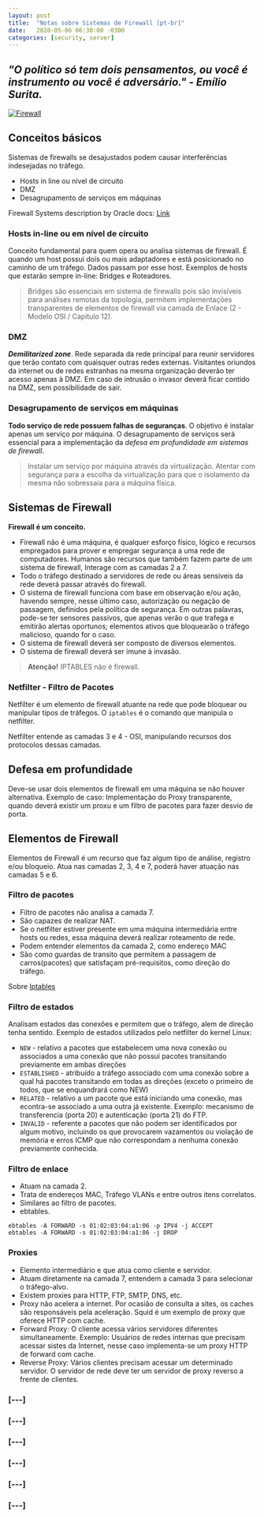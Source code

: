 ```yaml
---
layout: post
title:  "Notas sobre Sistemas de Firewall [pt-br]"
date:   2020-05-06 06:30:00 -0300
categories: [security, server]
---
```


_"O político só tem dois pensamentos, ou você é instrumento ou você é adversário." - Emílio Surita._
---

[![Firewall](https://image.flaticon.com/icons/png/128/2059/2059030.png)](https://blog.evttenorio.com/security/server/2020/05/06/sysfirewalls.html)

## Conceitos básicos
Sistemas de firewalls se desajustados podem causar interferências indesejadas no tráfego.

  - Hosts in line ou nível de circuito
  - DMZ
  - Desagrupamento de serviços em máquinas
  
Firewall Systems description by Oracle docs: [Link](https://docs.oracle.com/cd/E19253-01/816-4557/concept-25/index.html)

### Hosts in-line ou em nível de circuito

Conceito fundamental para quem opera ou analisa sistemas de firewall. É quando um host possui dois ou mais adaptadores e está posicionado no caminho de um tráfego. Dados passam por esse host. Exemplos de hosts que estarão sempre in-line: Bridges e Roteadores.

> Bridges são essenciais em sistema de firewalls pois são invisíveis para análises remotas da topologia, permitem implementações transparentes de elementos de firewall via camada de Enlace (2 - Modelo OSI / Capítulo 12).

### DMZ

***Demilitarized zone***. Rede separada da rede principal para reunir servidores que terão contato com quaisquer outras redes externas. Visitantes oriundos da internet ou de redes estranhas na mesma organização deverão ter acesso apenas à DMZ.
Em caso de intrusão o invasor deverá ficar contido na DMZ, sem possibilidade de sair.

### Desagrupamento de serviços em máquinas

**Todo serviço de rede possuem falhas de seguranças**. O objetivo é instalar apenas um serviço por máquina. O desagrupamento de serviços será essencial para a implementação da *defesa em profundidade em sistemas de firewall*. 

> Instalar um serviço por máquina através da virtualização. Atentar com segurança para a escolha da virtualização para que o isolamento da mesma não sobressaia para a máquina física.


## Sistemas de Firewall
**Firewall é um conceito.** 

  - Firewall não é uma máquina, é qualquer esforço físico, lógico e recursos empregados para prover e empregar segurança a uma rede de computadores. Humanos são recursos que também fazem parte de um sistema de firewall, Interage com as camadas 2 a 7.
  - Todo o tráfego destinado a servidores de rede ou áreas sensíveis da rede deverá passar através do firewall.
  - O sistema de firewall funciona com base em observação e/ou ação, havendo sempre, nesse último caso, autorização ou negação de passagem, definidos pela política de segurança. Em outras palavras, pode-se ter sensores passivos, que apenas verão o que trafega e emitirão alertas oportunos; elementos ativos que bloquearão o tráfego malicioso, quando for o caso.
  - O sistema de firewall deverá ser composto de diversos elementos.
  - O sistema de firewall deverá ser imune à invasão.
  
> **Atenção!** IPTABLES não é firewall.

### Netfilter - Filtro de Pacotes
Netfilter é um elemento de firewall atuante na rede que pode bloquear ou manipular tipos de tráfegos. O ```iptables``` é o comando que manipula o netfilter.

Netfilter entende as camadas 3 e 4 - OSI, manipulando recursos dos protocolos dessas camadas.

## Defesa em profundidade

Deve-se usar dois elementos de firewall em uma máquina se não houver alternativa. Exemplo de caso: Implementação do Proxy transparente, quando deverá existir um proxu e um filtro de pacotes para fazer desvio de porta.

## Elementos de Firewall
Elementos de Firewall é um recurso que faz algum tipo de análise, registro e/ou bloqueio. Atua nas camadas 2, 3, 4 e 7, poderá haver atuação nas camadas 5 e 6.

### Filtro de pacotes
- Filtro de pacotes não analisa a camada 7.
- São capazes de realizar NAT.
- Se o netfilter estiver presente em uma máquina intermediária entre hosts ou redes, essa máquina deverá realizar roteamento de rede.
- Podem entender elementos da camada 2, como endereço MAC
- São como guardas de transito que permitem a passagem de carros(pacotes) que satisfaçam pré-requisitos, como direção do tráfego.

Sobre [Iptables](https://blog.evttenorio.com/)

### Filtro de estados
Analisam estados das conexões e permitem que o tráfego, alem de direção tenha sentido.
Exemplo de estados utilizados pelo netfilter do kernel Linux:
- ```NEW``` - relativo a pacotes que estabelecem uma nova conexão ou associados a uma conexão que não possui pacotes transitando previamente em ambas direções
- ```ESTABLISHED``` - atribuído a tráfego associado com uma conexão sobre a qual há pacotes transitando em todas as direções (exceto o primeiro de todos, que se enquandrará como NEW)
- ```RELATED``` - relativo a um pacote que está iniciando uma conexão, mas econtra-se associado a uma outra já existente. Exemplo: mecanismo de transferencia (porta 20) e autenticação (porta 21) do FTP.
- ```INVALID``` - referente a pacotes que não podem ser identificados por algum motivo, incluindo os que provocarem vazamentos ou violação de memória e erros ICMP que não correspondam a nenhuma conexão previamente conhecida.

### Filtro de enlace
- Atuam na camada 2.
- Trata de endereços MAC, Tráfego VLANs e entre outros itens correlatos.
- Similares ao filtro de pacotes.
- ebtables.
```
ebtables -A FORWARD -s 01:02:03:04:a1:06 -p IPV4 -j ACCEPT
ebtables -A FORWARD -s 01:02:03:04:a1:06 -j DROP
```

### Proxies
- Elemento intermediário e que atua como cliente e servidor.
- Atuam diretamente na camada 7, entendem a camada 3 para selecionar o tráfego-alvo.
- Existem proxies para HTTP, FTP, SMTP, DNS, etc.
- Proxy não acelera a internet. Por ocasião de consulta a sites, os caches são responsáveis pela aceleração. Squid é um exemplo de proxy que oferece HTTP com cache.
- Forward Proxy: O cliente acessa vários servidores diferentes simultaneamente. Exemplo: Usuários de redes internas que precisam acessar sistes da Internet, nesse caso implementa-se um proxy HTTP de forward com cache.
- Reverse Proxy: Vários clientes precisam acessar um determinado servidor. O servidor de rede deve ter um servidor de proxy reverso a frente de clientes.

### [---]

### [---]

### [---]

### [---]

### [---]

### [---]
